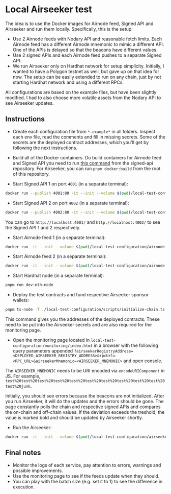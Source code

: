 # Local Airseeker test

The idea is to use the Docker images for Airnode feed, Signed API and Airseeker and run them locally. Specifically, this
is the setup:

- Use 2 Airnode feeds with Nodary API and reasonable fetch limits. Each Airnode feed has a different Airnode mnemonic to
  mimic a different API. One of the APIs is delayed so that the beacons have different values.
- Use 2 signed APIs and each Airnode feed pushes to a separate Signed API.
- We run Airseeker only on Hardhat network for setup simplicity. Initially, I wanted to have a Polygon testnet as well,
  but gave up on that idea for now. The setup can be easily extended to run on any chain, just by not starting Hardhat
  network and using a different RPCs.

All configurations are based on the example files, but have been slightly modified. I had to also choose more volatile
assets from the Nodary API to see Airseeker updates.

## Instructions

- Create each configuration file from `*.example*` in all folders. Inspect each env file, read the comments and fill in
  missing secrets. Some of the secrets are the deployed contract addresses, which you'll get by following the next
  instructions.

- Build all of the Docker containers. Do build containers for Airnode feed and Signed API you need to run
  [this command](https://github.com/api3dao/signed-api/blob/0bad6fc8dd6aaffaa12cf099ab6bbf7c98d487c8/package.json#L11)
  from the signed-api repository. For Airseeker, you can run `pnpm docker:build` from the root of this repository.

- Start Signed API 1 on port `4001` (in a separate terminal):

```sh
docker run --publish 4001:80 -it --init --volume $(pwd)/local-test-configuration/signed-api-1:/app/config --env-file ./local-test-configuration/signed-api-1/.env --rm --memory=256m api3/signed-api:latest
```

- Start Signed API 2 on port `4002` (in a separate terminal):

```sh
docker run --publish 4002:80 -it --init --volume $(pwd)/local-test-configuration/signed-api-2:/app/config --env-file ./local-test-configuration/signed-api-2/.env --rm --memory=256m api3/signed-api:latest
```

You can go to `http://localhost:4001/` and `http://localhost:4002/` to see the Signed API 1 and 2 respectively.

- Start Airnode feed 1 (in a separate terminal):

```sh
docker run -it --init --volume $(pwd)/local-test-configuration/airnode-feed-1:/app/config --network host --env-file ./local-test-configuration/airnode-feed-1/.env --rm --memory=256m api3/airnode-feed:latest
```

- Start Airnode feed 2 (in a separate terminal):

```sh
docker run -it --init --volume $(pwd)/local-test-configuration/airnode-feed-2:/app/config --network host --env-file ./local-test-configuration/airnode-feed-2/.env --rm --memory=256m api3/airnode-feed:latest
```

- Start Hardhat node (in a separate terminal):

```sh
pnpm run dev:eth-node
```

- Deploy the test contracts and fund respective Airseeker sponsor wallets:

```sh
pnpm ts-node -T ./local-test-configuration/scripts/initialize-chain.ts
```

This command gives you the addresses of the deployed contracts. These need to be put into the Airseeker secrets and are
also required for the monitoring page.

- Open the monitoring page located in `local-test-configuration/monitoring/index.html` in a browser with the following
  query parameters appended
  `?airseekerRegistryAddress=<DEPLOYED_AIRSEEKER_REGISTRY_ADDRESS>&rpcUrl=<RPC_URL>&airseekerMnemonic=<AIRSEEKER_MNEMONIC>`
  and open console.

The `AIRSEEKER_MNEMONIC` needs to be URI encoded via `encodeURIComponent` in JS. For example,
`test%20test%20test%20test%20test%20test%20test%20test%20test%20test%20test%20junk`.

Initially, you should see errors because the beacons are not initialized. After you run Airseeker, it will do the
updates and the errors should be gone. The page constantly polls the chain and respective signed APIs and compares the
on-chain and off-chain values. If the deviation exceeds the treshold, the value is marked bold and should be updated by
Airseeker shortly.

- Run the Airseeker:

```sh
docker run -it --init --volume $(pwd)/local-test-configuration/airseeker:/app/config --network host --env-file .env --rm api3/airseeker-v2:latest
```

## Final notes

- Monitor the logs of each service, pay attention to errors, warnings and possible improvements.
- Use the monitoring page to see if the feeds update when they should.
- You can play with the batch size (e.g. set it to 1) to see the difference in execution.
